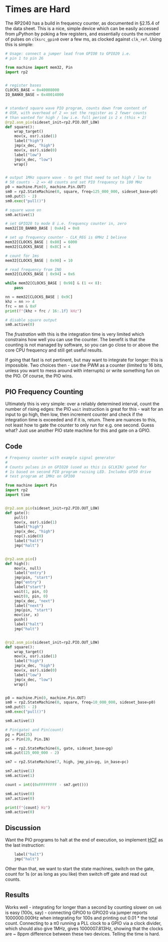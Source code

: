 # Times are Hard

The RP2040 has a build in frequency counter, as documented in §2.15.4 of the data sheet. This is a nice, simple device which can be easily accessed from µPython by poking a few registers, and essentially counts the number of pulses on `clksrc_gpin0` over a few ms, as clocked against `clk_ref`. Using this is simple:

```python
# Usage: connect a jumper lead from GPIO0 to GPIO20 i.e.
# pin 1 to pin 26

from machine import mem32, Pin
import rp2


# register bases
CLOCKS_BASE = 0x40008000
IO_BANK0_BASE = 0x40014000


# standard square wave PIO program, counts down from content of
# OSR, with overhead of 2 => set the register as 2 fewer counts
# than wanted for high / low i.e. full period is 2 x (this + 2)
@rp2.asm_pio(sideset_init=rp2.PIO.OUT_LOW)
def square():
    wrap_target()
    mov(x, osr).side(1)
    label("high")
    jmp(x_dec, "high")
    mov(x, osr).side(0)
    label("low")
    jmp(x_dec, "low")
    wrap()


# output 1MHz square wave - to get that need to set high / low to
# 50 counts - 2 => 48 counts and set PIO frequency to 100 MHz
p0 = machine.Pin(0, machine.Pin.OUT)
sm0 = rp2.StateMachine(0, square, freq=125_000_000, sideset_base=p0)
sm0.put(5 - 2)
sm0.exec("pull()")

# square wave on
sm0.active(1)

# set GPIO20 to mode 8 i.e. frequency counter in, zero
mem32[IO_BANK0_BASE | 0xA4] = 0x8

# set up frequency counter - CLK_REG is 6MHz I believe
mem32[CLOCKS_BASE | 0x80] = 6000
mem32[CLOCKS_BASE | 0x8C] = 4

# count for 1ms
mem32[CLOCKS_BASE | 0x90] = 10

# read frequency from IN0
mem32[CLOCKS_BASE | 0x94] = 0x6

while mem32[CLOCKS_BASE | 0x98] & (1 << 8):
    pass

nn = mem32[CLOCKS_BASE | 0x9C]
khz = nn >> 4
frc = nn & 0xF
print(f"{khz + frc / 16:.1f} kHz")

# disable square output
sm0.active(0)
```

The _frustration_ with this is the integration time is very limited which constrains how well you can use the counter. The benefit is that the counting is not managed by software, so you can go close to or above the core CPU frequency and still get useful results.

If going that fast is not pertinent, but may want to integrate for longer: this is impossible. Two choices then - use the PWM as a counter (limited to 16 bits, unless you want to mess around with interrupts) or write something fun on the PIO. Of course, the PIO wins.

## PIO Frequency Counting

Ultimately this is very simple: over a reliably determined interval, count the number of rising edges: the PIO `wait` instruction is great for this - wait for an input to go high, then low, then increment counter and check if the integration time is exceeded and if it is, return. There are nuances to this, not least how to gate the counter to only run for e.g. one second. Guess what? Just use another PIO state machine for this and gate on a GPIO.

## Code

```python
# Frequency counter with example signal generator
#
# Counts pulses in on GPIO20 (used as this is GCLKIN) gated for
# 1s based on second PIO program raising LED. Includes GPIO drive
# test program at 1MHz on GPIO0

from machine import Pin
import rp2
import time


@rp2.asm_pio(sideset_init=rp2.PIO.OUT_LOW)
def gate():
    pull()
    mov(x, osr).side(1)
    label("high")
    jmp(x_dec, "high")
    nop().side(0)
    label("halt")
    jmp("halt")


@rp2.asm_pio()
def high():
    mov(x, null)
    label("entry")
    jmp(pin, "start")
    jmp("entry")
    label("start")
    wait(1, pin, 0)
    wait(0, pin, 0)
    jmp(x_dec, "next")
    label("next")
    jmp(pin, "start")
    mov(isr, x)
    push()
    label("halt")
    jmp("halt")


@rp2.asm_pio(sideset_init=rp2.PIO.OUT_LOW)
def square():
    wrap_target()
    mov(x, osr).side(1)
    label("high")
    jmp(x_dec, "high")
    mov(x, osr).side(0)
    label("low")
    jmp(x_dec, "low")
    wrap()


p0 = machine.Pin(0, machine.Pin.OUT)
sm0 = rp2.StateMachine(0, square, freq=10_000_000, sideset_base=p0)
sm0.put(5 - 2)
sm0.exec("pull()")

sm0.active(1)

# Pin(gate) and Pin(count)
pg = Pin(25)
pc = Pin(20, Pin.IN)

sm6 = rp2.StateMachine(6, gate, sideset_base=pg)
sm6.put(125_000_000 - 2)

sm7 = rp2.StateMachine(7, high, jmp_pin=pg, in_base=pc)

sm7.active(1)
sm6.active(1)

count = int((0xFFFFFFFF - sm7.get()))

sm6.active(0)
sm7.active(0)

print(f"{count} Hz")
sm0.active(0)
```

## Discussion

Want the PIO programs to halt at the end of execution, so implement [HCF](https://en.wikipedia.org/wiki/Halt_and_Catch_Fire_(computing)) as the last instruction:


```python
    label("halt")
    jmp("halt")
```

Other than that, we want to start the state machines, switch on the gate, count for 1s (or as long as you like) then switch off gate and read out counts.

## Results

Works well - integrating for longer than a second by counting slower on `sm6` is easy (100s, say) - connecting GPIO0 to GPIO20 via jumper reports 1000000.000Hz when integrating for 100s and printing out 0.01 * the total count. Connecting to a π0 running a PLL clock to a GPIO via a clock divider, which should also give 1MHz, gives 1000007.813Hz, showing that the clocks are ~ 8ppm difference between these two devices. Telling the time is hard.
